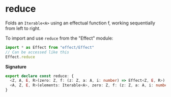 # reduce

Folds an `Iterable<A>` using an effectual function f, working sequentially
from left to right.

To import and use `reduce` from the "Effect" module:

```ts
import * as Effect from "effect/Effect"
// Can be accessed like this
Effect.reduce
```

**Signature**

```ts
export declare const reduce: {
  <Z, A, E, R>(zero: Z, f: (z: Z, a: A, i: number) => Effect<Z, E, R>): (elements: Iterable<A>) => Effect<Z, E, R>
  <A, Z, E, R>(elements: Iterable<A>, zero: Z, f: (z: Z, a: A, i: number) => Effect<Z, E, R>): Effect<Z, E, R>
}
```
